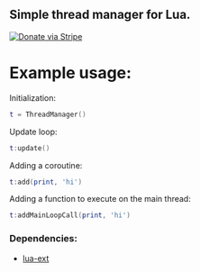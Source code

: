 ## Simple thread manager for Lua.

[![Donate via Stripe](https://img.shields.io/badge/Donate-Stripe-green.svg)](https://buy.stripe.com/00gbJZ0OdcNs9zi288)<br>

# Example usage:

Initialization:
``` lua
t = ThreadManager()
```

Update loop:
``` lua
t:update()
```

Adding a coroutine:
``` lua
t:add(print, 'hi')
```

Adding a function to execute on the main thread:
``` lua
t:addMainLoopCall(print, 'hi')
```

### Dependencies:

- [lua-ext](https://github.com/thenumbernine/lua-ext)
